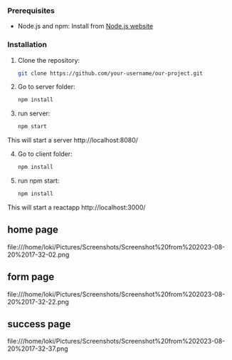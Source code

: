 
### Prerequisites

- Node.js and npm: Install from [Node.js website](https://nodejs.org/)

### Installation

1. Clone the repository:

   ```sh
   git clone https://github.com/your-username/our-project.git
   ``` 
2. Go to server folder:

   ```sh
   npm install
    ```    
3. run server:

   ```sh
   npm start
    ```      
This will start a server  http://localhost:8080/  

4. Go to client folder:

   ```sh
   npm install

    ```
5. run npm start:

   ```sh
   npm install
    ```      
This will start a reactapp  http://localhost:3000/  

## home page
file:///home/loki/Pictures/Screenshots/Screenshot%20from%202023-08-20%2017-32-02.png

## form page
file:///home/loki/Pictures/Screenshots/Screenshot%20from%202023-08-20%2017-32-22.png

## success page
file:///home/loki/Pictures/Screenshots/Screenshot%20from%202023-08-20%2017-32-37.png

